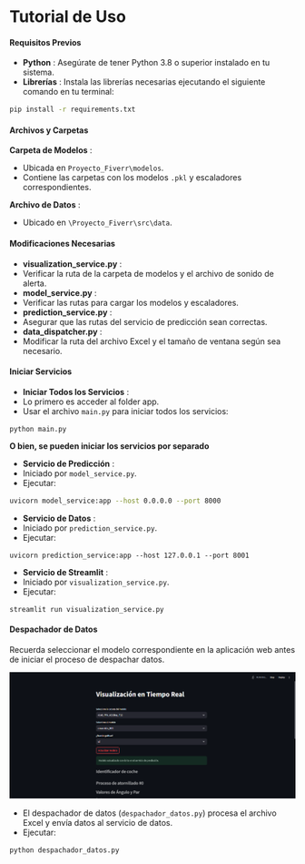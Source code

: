 # Tutorial de Uso

#### Requisitos Previos

* **Python** : Asegúrate de tener Python 3.8 o superior instalado en tu sistema.
* **Librerías** : Instala las librerías necesarias ejecutando el siguiente comando en tu terminal:

```bash
pip install -r requirements.txt
```

#### Archivos y Carpetas

**Carpeta de Modelos** :

* Ubicada en `Proyecto_Fiverr\modelos`.
* Contiene las carpetas con los modelos `.pkl` y escaladores correspondientes.

**Archivo de Datos** :

* Ubicado en `\Proyecto_Fiverr\src\data`.

#### Modificaciones Necesarias

* **visualization_service.py** :
* Verificar la ruta de la carpeta de modelos y el archivo de sonido de alerta.
* **model_service.py** :
* Verificar las rutas para cargar los modelos y escaladores.
* **prediction_service.py** :
* Asegurar que las rutas del servicio de predicción sean correctas.
* **data_dispatcher.py** :
* Modificar la ruta del archivo Excel y el tamaño de ventana según sea necesario.

#### Iniciar Servicios

* **Iniciar Todos los Servicios** :
* Lo primero es acceder al folder app.
* Usar el archivo `main.py` para iniciar todos los servicios:

```
python main.py
```

**O bien, se pueden iniciar los servicios por separado**

* **Servicio de Predicción** :
* Iniciado por `model_service.py`.
* Ejecutar:

```bash
uvicorn model_service:app --host 0.0.0.0 --port 8000
```

* **Servicio de Datos** :
* Iniciado por `prediction_service.py`.
* Ejecutar:

```
uvicorn prediction_service:app --host 127.0.0.1 --port 8001
```

* **Servicio de Streamlit** :
* Iniciado por `visualization_service.py`.
* Ejecutar:

```
streamlit run visualization_service.py
```

#### Despachador de Datos

Recuerda seleccionar el modelo correspondiente en la aplicación web antes de iniciar el proceso de despachar datos.

![1722207505533](image/Tutorialdeusoapp/1722207505533.png)

* El despachador de datos (`despachador_datos.py`) procesa el archivo Excel y envía datos al servicio de datos.
* Ejecutar:

```
python despachador_datos.py
```

